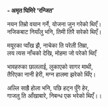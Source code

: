 **- अमृत घिमिरे ‘रन्जित’**


नयन तिम्रो वयान गर्ने, योजना जुन गरेको थिएँ।  
नजिकबाट नियाँलु भनि, तिमी तिरै सरेको थिएँ।


मयूरका प्वाँख झै, नाचेका ति परेली तिम्रा,  
लय त्यस नाँचको देखि, मोहमा जो परेको थिएँ


भावहरुका छाललाई, लुकाएको सागर माथी,  
तैरिएका नानी हेरी, मग्न हालमा झरेको थिँए।


अल्लि साह्रै होला भनि, पछि हट्न पुँगे हेर,  
गाजलु ति आँखाबारे, निबन्ध एक भरेको थिएँ।।

